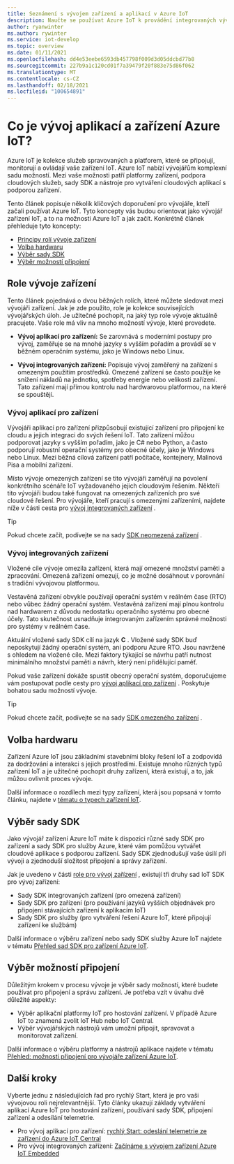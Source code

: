 ```yaml
---
title: Seznámení s vývojem zařízení a aplikací v Azure IoT
description: Naučte se používat Azure IoT k provádění integrovaných vývojových zařízení a vytváření cloudových aplikací s podporou zařízení.
author: ryanwinter
ms.author: rywinter
ms.service: iot-develop
ms.topic: overview
ms.date: 01/11/2021
ms.openlocfilehash: dd4e53eebe6593db457798f009d3d05ddcbd77b8
ms.sourcegitcommit: 227b9a1c120cd01f7a39479f20f883e75d86f062
ms.translationtype: MT
ms.contentlocale: cs-CZ
ms.lasthandoff: 02/18/2021
ms.locfileid: "100654891"
---
```

# <a name="what-is-azure-iot-device-and-application-development"></a>Co je vývoj aplikací a zařízení Azure IoT?

Azure IoT je kolekce služeb spravovaných a platforem, které se připojují, monitorují a ovládají vaše zařízení IoT. Azure IoT nabízí vývojářům komplexní sadu možností. Mezi vaše možnosti patří platformy zařízení, podpora cloudových služeb, sady SDK a nástroje pro vytváření cloudových aplikací s podporou zařízení.

Tento článek popisuje několik klíčových doporučení pro vývojáře, kteří začali používat Azure IoT. Tyto koncepty vás budou orientovat jako vývojář zařízení IoT, a to na možnosti Azure IoT a jak začít. Konkrétně článek přehleduje tyto koncepty:
- [Principy rolí vývoje zařízení](#device-development-roles)
- [Volba hardwaru](#choosing-your-hardware)
- [Výběr sady SDK](#choosing-an-sdk)
- [Výběr možností připojení](#selecting-connection-options)

## <a name="device-development-roles"></a>Role vývoje zařízení
Tento článek pojednává o dvou běžných rolích, které můžete sledovat mezi vývojáři zařízení. Jak je zde použito, role je kolekce souvisejících vývojářských úloh. Je užitečné pochopit, na jaký typ role vývoje aktuálně pracujete. Vaše role má vliv na mnoho možností vývoje, které provedete.

* **Vývoj aplikací pro zařízení:** Se zarovnává s moderními postupy pro vývoj, zaměřuje se na mnohé jazyky s vyšším pořadím a provádí se v běžném operačním systému, jako je Windows nebo Linux.

* **Vývoj integrovaných zařízení:** Popisuje vývoj zaměřený na zařízení s omezeným použitím prostředků. Omezené zařízení se často použije ke snížení nákladů na jednotku, spotřeby energie nebo velikosti zařízení. Tato zařízení mají přímou kontrolu nad hardwarovou platformou, na které se spouštějí.

### <a name="device-application-development"></a>Vývoj aplikací pro zařízení
Vývojáři aplikací pro zařízení přizpůsobují existující zařízení pro připojení ke cloudu a jejich integraci do svých řešení IoT. Tato zařízení můžou podporovat jazyky s vyšším pořadím, jako je C# nebo Python, a často podporují robustní operační systémy pro obecné účely, jako je Windows nebo Linux. Mezi běžná cílová zařízení patří počítače, kontejnery, Malinová Pisa a mobilní zařízení. 

Místo vývoje omezených zařízení se tito vývojáři zaměřují na povolení konkrétního scénáře IoT vyžadovaného jejich cloudovým řešením. Někteří tito vývojáři budou také fungovat na omezených zařízeních pro své cloudové řešení. Pro vývojáře, kteří pracují s omezenými zařízeními, najdete níže v části cesta pro [vývoj integrovaných zařízení](#embedded-device-development) .

> [!TIP]
> Pokud chcete začít, podívejte se na sady [SDK neomezená zařízení](about-iot-sdks.md#unconstrained-device-sdks) .

### <a name="embedded-device-development"></a>Vývoj integrovaných zařízení
Vložené cíle vývoje omezila zařízení, která mají omezené množství paměti a zpracování. Omezená zařízení omezují, co je možné dosáhnout v porovnání s tradiční vývojovou platformou.

Vestavěná zařízení obvykle používají operační systém v reálném čase (RTO) nebo vůbec žádný operační systém. Vestavěná zařízení mají plnou kontrolu nad hardwarem z důvodu nedostatku operačního systému pro obecné účely. Tato skutečnost usnadňuje integrovaným zařízením správné možnosti pro systémy v reálném čase.

Aktuální vložené sady SDK cílí na jazyk **C** . Vložené sady SDK buď neposkytují žádný operační systém, ani podporu Azure RTO. Jsou navržené s ohledem na vložené cíle. Mezi faktory týkající se návrhu patří nutnost minimálního množství paměti a návrh, který není přidělující paměť.

Pokud vaše zařízení dokáže spustit obecný operační systém, doporučujeme vám postupovat podle cesty pro [vývoj aplikací pro zařízení](#device-application-development) . Poskytuje bohatou sadu možností vývoje.

> [!TIP]
> Pokud chcete začít, podívejte se na sady [SDK omezeného zařízení](about-iot-sdks.md#constrained-device-sdks) .

## <a name="choosing-your-hardware"></a>Volba hardwaru
Zařízení Azure IoT jsou základními stavebními bloky řešení IoT a zodpovídá za dodržování a interakci s jejich prostředími. Existuje mnoho různých typů zařízení IoT a je užitečné pochopit druhy zařízení, která existují, a to, jak můžou ovlivnit proces vývoje.

Další informace o rozdílech mezi typy zařízení, která jsou popsaná v tomto článku, najdete v [tématu o typech zařízení IoT](concepts-iot-device-types.md).

## <a name="choosing-an-sdk"></a>Výběr sady SDK
Jako vývojář zařízení Azure IoT máte k dispozici různé sady SDK pro zařízení a sady SDK pro služby Azure, které vám pomůžou vytvářet cloudové aplikace s podporou zařízení. Sady SDK zjednodušují vaše úsilí při vývoji a zjednoduší složitost připojení a správy zařízení. 

Jak je uvedeno v části [role pro vývoj zařízení](#device-development-roles) , existují tři druhy sad IoT SDK pro vývoj zařízení:
- Sady SDK integrovaných zařízení (pro omezená zařízení)
- Sady SDK pro zařízení (pro používání jazyků vyšších objednávek pro připojení stávajících zařízení k aplikacím IoT)
- Sady SDK pro služby (pro vytváření řešení Azure IoT, které připojují zařízení ke službám)

Další informace o výběru zařízení nebo sady SDK služby Azure IoT najdete v tématu [Přehled sad SDK pro zařízení Azure IoT](about-iot-sdks.md).

## <a name="selecting-connection-options"></a>Výběr možností připojení
Důležitým krokem v procesu vývoje je výběr sady možností, které budete používat pro připojení a správu zařízení. Je potřeba vzít v úvahu dvě důležité aspekty:
- Výběr aplikační platformy IoT pro hostování zařízení. V případě Azure IoT to znamená zvolit IoT Hub nebo IoT Central.
- Výběr vývojářských nástrojů vám umožní připojit, spravovat a monitorovat zařízení.

Další informace o výběru platformy a nástrojů aplikace najdete v tématu [Přehled: možnosti připojení pro vývojáře zařízení Azure IoT](concepts-overview-connection-options.md).

## <a name="next-steps"></a>Další kroky
Vyberte jednu z následujících řad pro rychlý Start, která je pro vaši vývojovou roli nejrelevantnější. Tyto články ukazují základy vytváření aplikací Azure IoT pro hostování zařízení, používání sady SDK, připojení zařízení a odesílání telemetrie.  
- Pro vývoj aplikací pro zařízení:  [rychlý Start: odeslání telemetrie ze zařízení do Azure IoT Central](quickstart-send-telemetry-python.md)
- Pro vývoj integrovaných zařízení: [Začínáme s vývojem zařízení Azure IoT Embedded](quickstart-device-development.md)
